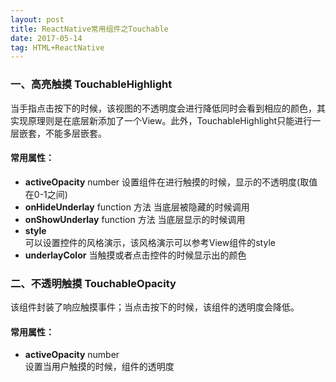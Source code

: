 ```yaml
---
layout: post
title: ReactNative常用组件之Touchable
date: 2017-05-14
tag: HTML+ReactNative
---
```



### 一、高亮触摸  TouchableHighlight
当手指点击按下的时候，该视图的不透明度会进行降低同时会看到相应的颜色，其实现原理则是在底层新添加了一个View。此外，TouchableHighlight只能进行一层嵌套，不能多层嵌套。
#### 常用属性：
 * <strong>activeOpacity</strong>  number 设置组件在进行触摸的时候，显示的不透明度(取值在0-1之间)* <strong>onHideUnderlay</strong>  function  方法 当底层被隐藏的时候调用* <strong>onShowUnderlay</strong>  function 方法 当底层显示的时候调用* <strong>style</strong>  可以设置控件的风格演示，该风格演示可以参考View组件的style* <strong>underlayColor</strong>  当触摸或者点击控件的时候显示出的颜色
 
### 二、不透明触摸  TouchableOpacity该组件封装了响应触摸事件；当点击按下的时候，该组件的透明度会降低。#### 常用属性：* <strong>activeOpacity</strong>  number        设置当用户触摸的时候，组件的透明度

